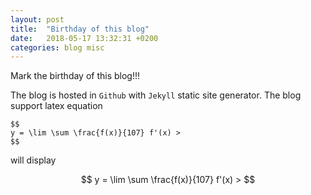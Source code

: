 ```yaml
---
layout: post
title:  "Birthday of this blog"
date:   2018-05-17 13:32:31 +0200
categories: blog misc
---
```


Mark the birthday of this blog!!!

The blog is hosted in `Github` with `Jekyll` static site generator. The blog support latex equation

```
$$
y = \lim \sum \frac{f(x)}{107} f'(x) >
$$
```

will display

$$
y = \lim \sum \frac{f(x)}{107} f'(x) >
$$